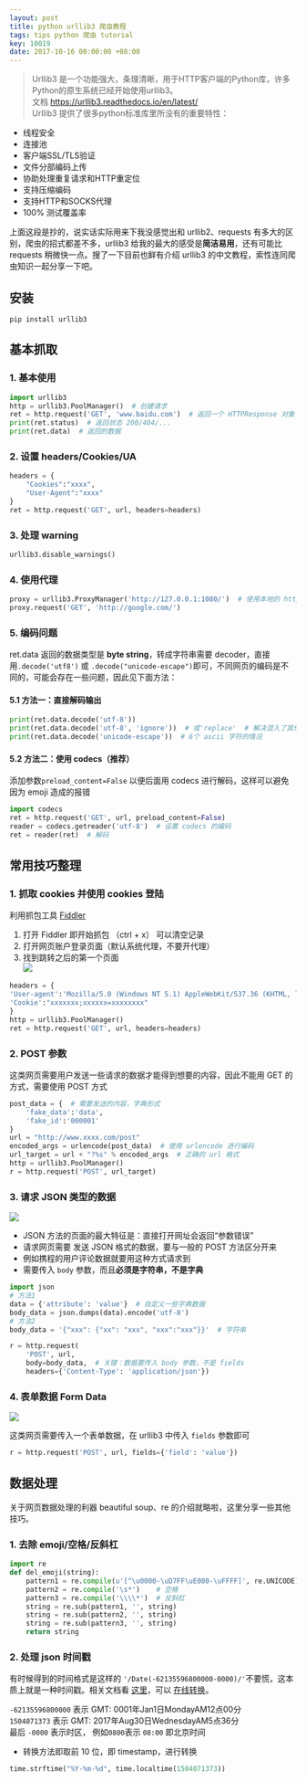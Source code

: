 ```yaml
---
layout: post
title: python urllib3 爬虫教程
tags: tips python 爬虫 tutorial
key: 10019
date: 2017-10-16 00:00:00 +08:00
---
```


> Urllib3 是一个功能强大，条理清晰，用于HTTP客户端的Python库，许多Python的原生系统已经开始使用urllib3。  
> 文档 <https://urllib3.readthedocs.io/en/latest/>  
> Urllib3 提供了很多python标准库里所没有的重要特性：

- 线程安全
- 连接池
- 客户端SSL/TLS验证
- 文件分部编码上传
- 协助处理重复请求和HTTP重定位
- 支持压缩编码
- 支持HTTP和SOCKS代理
- 100% 测试覆盖率

上面这段是抄的，说实话实际用来下我没感觉出和 urllib2、requests 有多大的区别，爬虫的招式都差不多，urllib3 给我的最大的感受是**简洁易用**，还有可能比 requests 稍微快一点。搜了一下目前也鲜有介绍 urllib3 的中文教程，索性连同爬虫知识一起分享一下吧。

<!--more-->

## 安装
`pip install urllib3`

## 基本抓取

### 1. 基本使用

```python
import urllib3
http = urllib3.PoolManager()  # 创建请求
ret = http.request('GET', 'www.baidu.com')  # 返回一个 HTTPResponse 对象
print(ret.status)  # 返回状态 200/404/...
print(ret.data)  # 返回的数据
```

### 2. 设置 headers/Cookies/UA

```python
headers = {
    "Cookies":"xxxx",
    "User-Agent":"xxxx"
}
ret = http.request('GET', url, headers=headers)
```

### 3. 处理 warning

```python
urllib3.disable_warnings()
```

### 4. 使用代理

```python
proxy = urllib3.ProxyManager('http://127.0.0.1:1080/')  # 使用本地的 http 代理
proxy.request('GET', 'http://google.com/')
```

### 5. 编码问题
ret.data 返回的数据类型是 **byte string**，转成字符串需要 decoder，直接用`.decode('utf8')` 或 `.decode("unicode-escape")`即可，不同网页的编码是不同的，可能会存在一些问题，因此见下面方法：

#### 5.1 方法一：直接解码输出

```python
print(ret.data.decode('utf-8'))
print(ret.data.decode('utf-8', 'ignore'))  # 或'replace'  # 解决混入了其他编码 如\x00
print(ret.data.decode('unicode-escape'))  # 6个 ascii 字符的情况
```
#### 5.2 方法二：使用 codecs（推荐）
添加参数`preload_content=False` 以便后面用 codecs 进行解码，这样可以避免因为 emoji 造成的报错

```python
import codecs
ret = http.request('GET', url, preload_content=False)
reader = codecs.getreader('utf-8')  # 设置 codecs 的编码
ret = reader(ret)  # 解码
```

## 常用技巧整理

### 1. 抓取 cookies 并使用 cookies 登陆
利用抓包工具 [Fiddler](http://www.telerik.com/fiddler)

1. 打开 Fiddler 即开始抓包 （ctrl + x） 可以清空记录
1. 打开网页账户登录页面（默认系统代理，不要开代理）
1. 找到跳转之后的第一个页面  
![](http://ors3vio5q.bkt.clouddn.com/17-10-16/23644872.jpg)

```python
headers = {
'User-agent':'Mozilla/5.0 (Windows NT 5.1) AppleWebKit/537.36 (KHTML, like Gecko) Chrome/31.0.1650.16 Safari/537.36',
'Cookie':"xxxxxxx;xxxxxx=xxxxxxxx"
}
http = urllib3.PoolManager()
ret = http.request('GET', url, headers=headers)
```

### 2. POST 参数
这类网页需要用户发送一些请求的数据才能得到想要的内容，因此不能用 GET 的方式，需要使用 POST 方式

```python
post_data = {  # 需要发送的内容，字典形式
    'fake_data':'data',
    'fake_id':'000001'
}
url = "http://www.xxxx.com/post"
encoded_args = urlencode(post_data)  # 使用 urlencode 进行编码
url_target = url + "?%s" % encoded_args  # 正确的 url 格式
http = urllib3.PoolManager()
r = http.request('POST', url_target)
```

### 3. 请求 JSON 类型的数据
![](http://ors3vio5q.bkt.clouddn.com/17-10-16/37872659.jpg)

- JSON 方法的页面的最大特征是：直接打开网址会返回“参数错误”  
- 请求网页需要 发送 JSON 格式的数据，要与一般的 POST 方法区分开来  
- 例如携程的用户评论数据就要用这种方式请求到  
- 需要传入 `body` 参数，而且**必须是字符串，不是字典**

```python
import json
# 方法1
data = {'attribute': 'value'}  # 自定义一些字典数据
body_data = json.dumps(data).encode('utf-8')
# 方法2
body_data = '{"xxx": {"xx": "xxx", "xxx":"xxx"}}'  # 字符串

r = http.request(
    'POST', url,
    body=body_data,  # 关键：数据要传入 body 参数，不是 fields
    headers={'Content-Type': 'application/json'})
```

### 4. 表单数据 Form Data
![](http://ors3vio5q.bkt.clouddn.com/17-10-16/72166150.jpg)

这类网页需要传入一个表单数据，在 urllib3 中传入 `fields` 参数即可

```python
r = http.request('POST', url, fields={'field': 'value'})
```

## 数据处理
关于网页数据处理的利器 beautiful soup、re 的介绍就略啦，这里分享一些其他技巧。

### 1. 去除 emoji/空格/反斜杠

```python
import re
def del_emoji(string):
    pattern1 = re.compile(u'[^\u0000-\uD7FF\uE000-\uFFFF]', re.UNICODE)  # Emoji
    pattern2 = re.compile('\s*')    # 空格
    pattern3 = re.compile('\\\\*')  # 反斜杠
    string = re.sub(pattern1, '', string)
    string = re.sub(pattern2, '', string)
    string = re.sub(pattern3, '', string)
    return string
```

### 2. 处理 json 时间戳
有时候得到的时间格式是这样的 `'/Date(-62135596800000-0000)/'`不要慌，这本质上就是一种时间戳。相关文档看 [这里](https://docs.microsoft.com/en-us/dotnet/framework/wcf/feature-details/stand-alone-json-serialization)，可以 [在线转换](https://www.epochconverter.com/)。

`-62135596800000` 表示 GMT: 0001年Jan1日MondayAM12点00分  
`1504071373` 表示 GMT: 2017年Aug30日WednesdayAM5点36分  
最后 `-0000` 表示时区， 例如`0800`表示 `08:00` 即北京时间

- 转换方法即取前 10 位，即 timestamp，进行转换

```python
time.strftime("%Y-%m-%d", time.localtime(1504071373))
```
